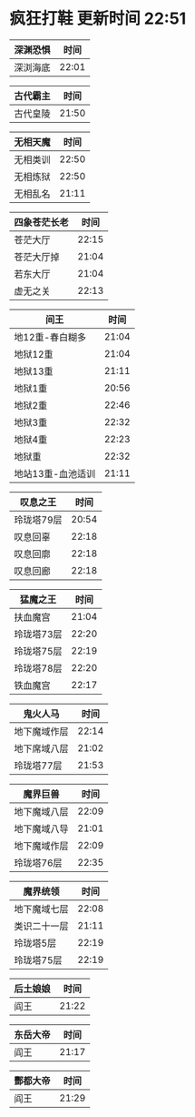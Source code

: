 # 疯狂打鞋 更新时间 22:51

| 深渊恐惧   | 时间    |
|--------|-------|
| 深浏海底 | 22:01 |

| 古代霸主   | 时间    |
|--------|-------|
| 古代皇陵 | 21:50 |

| 无相天魔   | 时间    |
|--------|-------|
| 无相类训 | 22:50 |
| 无相炼狱 | 22:50 |
| 无相乱名 | 21:11 |

| 四象苍茫长老   | 时间    |
|--------|-------|
| 苍茫大厅 | 22:15 |
| 苍茫大厅掉 | 21:04 |
| 若东大厅 | 21:04 |
| 虚无之关 | 22:13 |

| 间王   | 时间    |
|--------|-------|
| 地12重-春白糊多 | 21:04 |
| 地狱12重 | 21:04 |
| 地狱13重 | 21:11 |
| 地狱1重 | 20:56 |
| 地狱2重 | 22:46 |
| 地狱3重 | 22:32 |
| 地狱4重 | 22:23 |
| 地狱重 | 22:32 |
| 地站13重-血池适训 | 21:11 |

| 叹息之王   | 时间    |
|--------|-------|
| 玲珑塔79层 | 20:54 |
| 叹息回辜 | 22:18 |
| 叹息回廓 | 22:18 |
| 叹息回廊 | 22:18 |

| 猛魔之王   | 时间    |
|--------|-------|
| 扶血魔宫 | 21:04 |
| 玲珑塔73层 | 22:20 |
| 玲珑塔75层 | 22:19 |
| 玲珑塔78层 | 22:20 |
| 铁血魔宫 | 22:17 |

| 鬼火人马   | 时间    |
|--------|-------|
| 地下魔域作层 | 22:14 |
| 地下席域八层 | 21:02 |
| 玲珑塔77层 | 21:53 |

| 魔界巨兽   | 时间    |
|--------|-------|
| 地下魔域八层 | 22:09 |
| 地下魔域八导 | 21:01 |
| 地下魔域作层 | 22:09 |
| 玲珑塔76层 | 22:35 |

| 魔界统领   | 时间    |
|--------|-------|
| 地下魔域七层 | 22:08 |
| 类识二十一层 | 21:11 |
| 玲珑塔5层 | 22:19 |
| 玲珑塔75层 | 22:19 |

| 后土娘娘   | 时间    |
|--------|-------|
| 阎王 | 21:22 |

| 东岳大帝   | 时间    |
|--------|-------|
| 阎王 | 21:17 |

| 酆都大帝   | 时间    |
|--------|-------|
| 阎王 | 21:29 |